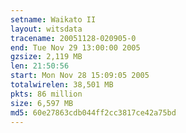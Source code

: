 ```yaml
---
setname: Waikato II
layout: witsdata
tracename: 20051128-020905-0
end: Tue Nov 29 13:00:00 2005
gzsize: 2,119 MB
len: 21:50:56
start: Mon Nov 28 15:09:05 2005
totalwirelen: 38,501 MB
pkts: 86 million
size: 6,597 MB
md5: 60e27863cdb044ff2cc3817ce42a75bd
---
```

